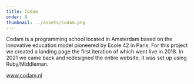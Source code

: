 ```yaml
---
title: Codam
order: 8
thumbnail: ../assets/codam.png
---
```


Codam is a programming school located in Amsterdam based on the innovative education model pioneered by Ecole 42 in Paris. For this project we created a landing page the first iteration of which went live in 2018. In 2021 we came back and redesigned the entire website, it was set up using Ruby/Middleman.

<a href="https://www.codam.nl/" target="_blank">www.codam.nl</a>